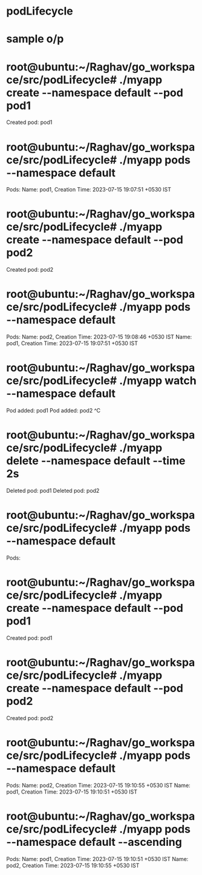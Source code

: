 # podLifecycle
# sample o/p
# root@ubuntu:~/Raghav/go_workspace/src/podLifecycle# ./myapp create --namespace default --pod pod1

Created pod: pod1

# root@ubuntu:~/Raghav/go_workspace/src/podLifecycle# ./myapp pods --namespace default

Pods:
Name: pod1, Creation Time: 2023-07-15 19:07:51 +0530 IST

# root@ubuntu:~/Raghav/go_workspace/src/podLifecycle# ./myapp create --namespace default --pod pod2

Created pod: pod2

# root@ubuntu:~/Raghav/go_workspace/src/podLifecycle# ./myapp pods --namespace default

Pods:
Name: pod2, Creation Time: 2023-07-15 19:08:46 +0530 IST
Name: pod1, Creation Time: 2023-07-15 19:07:51 +0530 IST

# root@ubuntu:~/Raghav/go_workspace/src/podLifecycle# ./myapp watch --namespace default

Pod added: pod1
Pod added: pod2
^C

# root@ubuntu:~/Raghav/go_workspace/src/podLifecycle# ./myapp delete --namespace default --time 2s

Deleted pod: pod1
Deleted pod: pod2

# root@ubuntu:~/Raghav/go_workspace/src/podLifecycle# ./myapp pods --namespace default

Pods:

# root@ubuntu:~/Raghav/go_workspace/src/podLifecycle# ./myapp create --namespace default --pod pod1

Created pod: pod1

# root@ubuntu:~/Raghav/go_workspace/src/podLifecycle# ./myapp create --namespace default --pod pod2

Created pod: pod2

# root@ubuntu:~/Raghav/go_workspace/src/podLifecycle# ./myapp pods --namespace default

Pods:
Name: pod2, Creation Time: 2023-07-15 19:10:55 +0530 IST
Name: pod1, Creation Time: 2023-07-15 19:10:51 +0530 IST

# root@ubuntu:~/Raghav/go_workspace/src/podLifecycle# ./myapp pods --namespace default --ascending

Pods:
Name: pod1, Creation Time: 2023-07-15 19:10:51 +0530 IST
Name: pod2, Creation Time: 2023-07-15 19:10:55 +0530 IST
